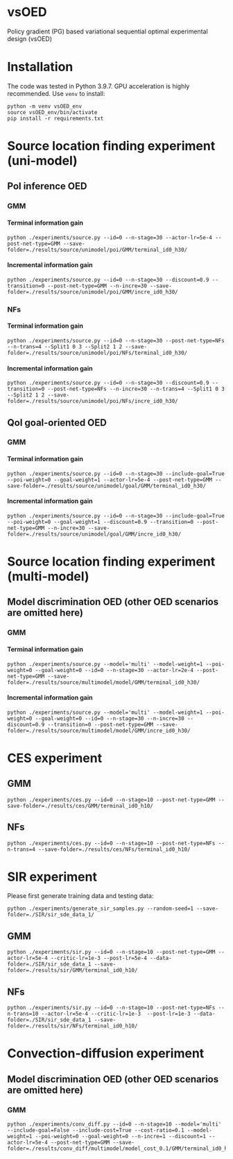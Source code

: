 # vsOED
Policy gradient (PG) based variational sequential optimal experimental design (vsOED)


# Installation
The code was tested in Python 3.9.7. GPU acceleration is highly recommended.
Use `venv` to install:
```
python -m venv vsOED_env
source vsOED_env/bin/activate
pip install -r requirements.txt
```

# Source location finding experiment (uni-model)
## PoI inference OED
### GMM
#### Terminal information gain
```
python ./experiments/source.py --id=0 --n-stage=30 --actor-lr=5e-4 --post-net-type=GMM --save-folder=./results/source/unimodel/poi/GMM/terminal_id0_h30/
```
#### Incremental information gain
```
python ./experiments/source.py --id=0 --n-stage=30 --discount=0.9 --transition=0 --post-net-type=GMM --n-incre=30 --save-folder=./results/source/unimodel/poi/GMM/incre_id0_h30/
```
### NFs
#### Terminal information gain
```
python ./experiments/source.py --id=0 --n-stage=30 --post-net-type=NFs --n-trans=4 --Split1 0 3 --Split2 1 2 --save-folder=./results/source/unimodel/poi/NFs/terminal_id0_h30/
```
#### Incremental information gain
```
python ./experiments/source.py --id=0 --n-stage=30 --discount=0.9 --transition=0 --post-net-type=NFs --n-incre=30 --n-trans=4 --Split1 0 3 --Split2 1 2 --save-folder=./results/source/unimodel/poi/NFs/incre_id0_h30/
```
## QoI goal-oriented OED
### GMM
#### Terminal information gain
```
python ./experiments/source.py --id=0 --n-stage=30 --include-goal=True --poi-weight=0 --goal-weight=1 --actor-lr=5e-4 --post-net-type=GMM --save-folder=./results/source/unimodel/goal/GMM/terminal_id0_h30/
```
#### Incremental information gain
```
python ./experiments/source.py --id=0 --n-stage=30 --include-goal=True --poi-weight=0 --goal-weight=1 --discount=0.9 --transition=0 --post-net-type=GMM --n-incre=30 --save-folder=./results/source/unimodel/goal/GMM/incre_id0_h30/
```

# Source location finding experiment (multi-model)
## Model discrimination OED (other OED scenarios are omitted here)
### GMM
#### Terminal information gain
```
python ./experiments/source.py --model='multi' --model-weight=1 --poi-weight=0 --goal-weight=0 --id=0 --n-stage=30 --actor-lr=2e-4 --post-net-type=GMM --save-folder=./results/source/multimodel/model/GMM/terminal_id0_h30/
```
#### Incremental information gain
```
python ./experiments/source.py --model='multi' --model-weight=1 --poi-weight=0 --goal-weight=0 --id=0 --n-stage=30 --n-incre=30 --discount=0.9 --transition=0 --post-net-type=GMM --save-folder=./results/source/multimodel/model/GMM/incre_id0_h30/
```


# CES experiment
## GMM
```
python ./experiments/ces.py --id=0 --n-stage=10 --post-net-type=GMM --save-folder=./results/ces/GMM/terminal_id0_h10/
```
## NFs
```
python ./experiments/ces.py --id=0 --n-stage=10 --post-net-type=NFs --n-trans=4 --save-folder=./results/ces/NFs/terminal_id0_h10/
```

# SIR experiment
Please first generate training data and testing data:
```
python ./experiments/generate_sir_samples.py --random-seed=1 --save-folder=./SIR/sir_sde_data_1/
```
## GMM
```
python ./experiments/sir.py --id=0 --n-stage=10 --post-net-type=GMM --actor-lr=5e-4 --critic-lr=1e-3 --post-lr=5e-4 --data-folder=./SIR/sir_sde_data_1 --save-folder=./results/sir/GMM/terminal_id0_h10/
```
## NFs
```
python ./experiments/sir.py --id=0 --n-stage=10 --post-net-type=NFs --n-trans=10 --actor-lr=5e-4 --critic-lr=1e-3  --post-lr=1e-3 --data-folder=./SIR/sir_sde_data_1 --save-folder=./results/sir/NFs/terminal_id0_h10/
```

# Convection-diffusion experiment
## Model discrimination OED (other OED scenarios are omitted here)
### GMM
```
python ./experiments/conv_diff.py --id=0 --n-stage=10 --model='multi' --include-goal=False --include-cost=True --cost-ratio=0.1 --model-weight=1 --poi-weight=0 --goal-weight=0 --n-incre=1 --discount=1 --actor-lr=5e-4 --post-net-type=GMM --save-folder=./results/conv_diff/multimodel/model_cost_0.1/GMM/terminal_id0_h10/
```
